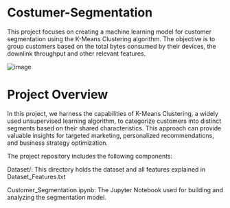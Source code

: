 # Costumer-Segmentation
This project focuses on creating a machine learning model for customer segmentation using the K-Means Clustering algorithm. The objective is to group customers based on the total bytes consumed by their devices, the downlink throughput and other relevant features. 

![image](https://github.com/boukhdimiMeryem/Costumer-Segmentation/assets/93484500/0f4ea0d0-6d99-4f2b-91bb-b363bac13524)

# Project Overview
In this project, we harness the capabilities of K-Means Clustering, a widely used unsupervised learning algorithm, to categorize customers into distinct segments based on their shared characteristics. This approach can provide valuable insights for targeted marketing, personalized recommendations, and business strategy optimization.

The project repository includes the following components:

Dataset/: This directory holds the dataset and all features explained in Dataset_Features.txt

Customer_Segmentation.ipynb: The Jupyter Notebook used for building and analyzing the segmentation model.
